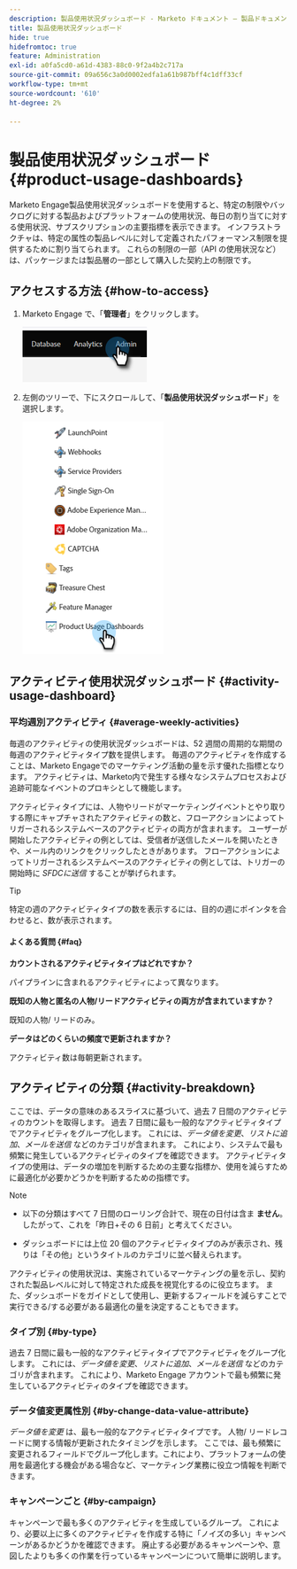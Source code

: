 ```yaml
---
description: 製品使用状況ダッシュボード - Marketo ドキュメント – 製品ドキュメント
title: 製品使用状況ダッシュボード
hide: true
hidefromtoc: true
feature: Administration
exl-id: a0fa5cd0-a61d-4383-88c0-9f2a4b2c717a
source-git-commit: 09a656c3a0d0002edfa1a61b987bff4c1dff33cf
workflow-type: tm+mt
source-wordcount: '610'
ht-degree: 2%

---
```


# 製品使用状況ダッシュボード {#product-usage-dashboards}

Marketo Engage製品使用状況ダッシュボードを使用すると、特定の制限やバックログに対する製品およびプラットフォームの使用状況、毎日の割り当てに対する使用状況、サブスクリプションの主要指標を表示できます。 インフラストラクチャは、特定の属性の製品レベルに対して定義されたパフォーマンス制限を提供するために割り当てられます。 これらの制限の一部（API の使用状況など）は、パッケージまたは製品層の一部として購入した契約上の制限です。

## アクセスする方法 {#how-to-access}

1. Marketo Engage で、「**管理者**」をクリックします。

   ![](assets/product-usage-dashboards-1.png)

1. 左側のツリーで、下にスクロールして、「**製品使用状況ダッシュボード**」を選択します。

   ![](assets/product-usage-dashboards-2.png)

## アクティビティ使用状況ダッシュボード {#activity-usage-dashboard}

### 平均週別アクティビティ {#average-weekly-activities}

毎週のアクティビティの使用状況ダッシュボードは、52 週間の周期的な期間の毎週のアクティビティタイプ数を提供します。 毎週のアクティビティを作成することは、Marketo Engageでのマーケティング活動の量を示す優れた指標となります。 アクティビティは、Marketo内で発生する様々なシステムプロセスおよび追跡可能なイベントのプロキシとして機能します。

アクティビティタイプには、人物やリードがマーケティングイベントとやり取りする際にキャプチャされたアクティビティの数と、フローアクションによってトリガーされるシステムベースのアクティビティの両方が含まれます。 ユーザーが開始したアクティビティの例としては、受信者が送信したメールを開いたときや、メール内のリンクをクリックしたときがあります。 フローアクションによってトリガーされるシステムベースのアクティビティの例としては、トリガーの開始時に _SFDCに送信_ することが挙げられます。

>[!TIP]
>
>特定の週のアクティビティタイプの数を表示するには、目的の週にポインタを合わせると、数が表示されます。

#### よくある質問 {#faq}

**カウントされるアクティビティタイプはどれですか？**

パイプラインに含まれるアクティビティによって異なります。

**既知の人物と匿名の人物/リードアクティビティの両方が含まれていますか？**

既知の人物/ リードのみ。

**データはどのくらいの頻度で更新されますか？**

アクティビティ数は毎朝更新されます。

## アクティビティの分類 {#activity-breakdown}

ここでは、データの意味のあるスライスに基づいて、過去 7 日間のアクティビティのカウントを取得します。 過去 7 日間に最も一般的なアクティビティタイプでアクティビティをグループ化します。 これには、_データ値を変更_、_リストに追加_、_メールを送信_ などのカテゴリが含まれます。 これにより、システムで最も頻繁に発生しているアクティビティのタイプを確認できます。 アクティビティタイプの使用は、データの増加を判断するための主要な指標か、使用を減らすために最適化が必要かどうかを判断するための指標です。

>[!NOTE]
>
>* 以下の分類はすべて 7 日間のローリング合計で、現在の日付は含ま **ません**。 したがって、これを「昨日+その 6 日前」と考えてください。
>
>* ダッシュボードには上位 20 個のアクティビティタイプのみが表示され、残りは「その他」というタイトルのカテゴリに並べ替えられます。

アクティビティの使用状況は、実施されているマーケティングの量を示し、契約された製品レベルに対して特定された成長を視覚化するのに役立ちます。 また、ダッシュボードをガイドとして使用し、更新するフィールドを減らすことで実行できる/する必要がある最適化の量を決定することもできます。

### タイプ別 {#by-type}

過去 7 日間に最も一般的なアクティビティタイプでアクティビティをグループ化します。 これには、_データ値を変更_、_リストに追加_、_メールを送信_ などのカテゴリが含まれます。 これにより、Marketo Engage アカウントで最も頻繁に発生しているアクティビティのタイプを確認できます。

### データ値変更属性別 {#by-change-data-value-attribute}

_データ値を変更_ は、最も一般的なアクティビティタイプです。 人物/ リードレコードに関する情報が更新されたタイミングを示します。 ここでは、最も頻繁に変更されるフィールドでグループ化します。これにより、プラットフォームの使用を最適化する機会がある場合など、マーケティング業務に役立つ情報を判断できます。

### キャンペーンごと {#by-campaign}

キャンペーンで最も多くのアクティビティを生成しているグループ。 これにより、必要以上に多くのアクティビティを作成する特に「ノイズの多い」キャンペーンがあるかどうかを確認できます。 廃止する必要があるキャンペーンや、意図したよりも多くの作業を行っているキャンペーンについて簡単に説明します。
